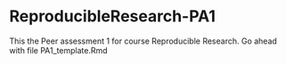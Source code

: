 # ReproducibleResearch-PA1
This the Peer assessment 1 for course Reproducible Research.
Go ahead with file PA1_template.Rmd
